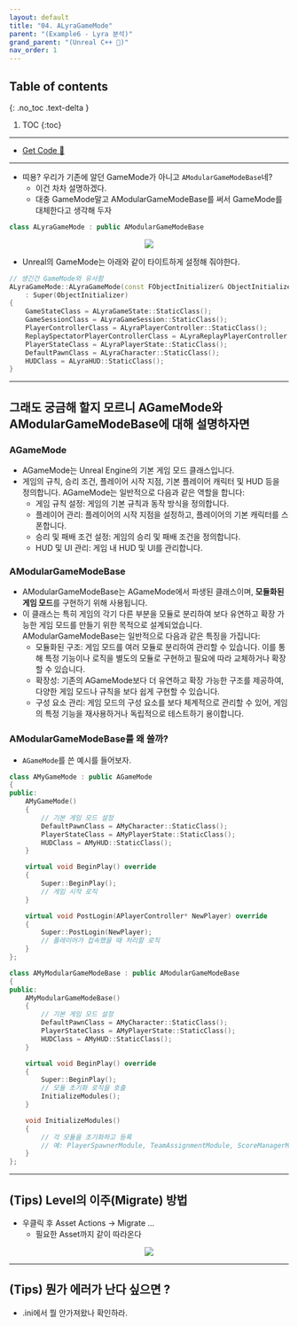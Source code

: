 ```yaml
---
layout: default
title: "04. ALyraGameMode"
parent: "(Example6 - Lyra 분석)"
grand_parent: "(Unreal C++ 🚀)"
nav_order: 1
---
```


## Table of contents
{: .no_toc .text-delta }

1. TOC
{:toc}

---

* [Get Code 🌟](https://github.com/Arthur880708/LyraClone/tree/1)

---

* 띠용? 우리가 기존에 알던 GameMode가 아니고 `AModularGameModeBase`네?
	* 이건 차차 설명하겠다.
	* 대충 GameMode말고 AModularGameModeBase를 써서 GameMode를 대체한다고 생각해 두자

```cpp
class ALyraGameMode : public AModularGameModeBase
```

<p align="center">
  <img src="https://taehyungs-programming-blog.github.io/blog/assets/images/unreal/unreal_cpp_6/ucpp6-4-1.png"/>
</p>

* Unreal의 GameMode는 아래와 같이 타이트하게 설정해 줘야한다.

```cpp
// 생긴건 GameMode와 유사함
ALyraGameMode::ALyraGameMode(const FObjectInitializer& ObjectInitializer)
	: Super(ObjectInitializer)
{
	GameStateClass = ALyraGameState::StaticClass();
	GameSessionClass = ALyraGameSession::StaticClass();
	PlayerControllerClass = ALyraPlayerController::StaticClass();
	ReplaySpectatorPlayerControllerClass = ALyraReplayPlayerController::StaticClass();
	PlayerStateClass = ALyraPlayerState::StaticClass();
	DefaultPawnClass = ALyraCharacter::StaticClass();
	HUDClass = ALyraHUD::StaticClass();
}
```

---

## 그래도 궁금해 할지 모르니 AGameMode와 AModularGameModeBase에 대해 설명하자면

### AGameMode

* AGameMode는 Unreal Engine의 기본 게임 모드 클래스입니다. 
* 게임의 규칙, 승리 조건, 플레이어 시작 지점, 기본 플레이어 캐릭터 및 HUD 등을 정의합니다. AGameMode는 일반적으로 다음과 같은 역할을 합니다:
	* 게임 규칙 설정: 게임의 기본 규칙과 동작 방식을 정의합니다.
	* 플레이어 관리: 플레이어의 시작 지점을 설정하고, 플레이어의 기본 캐릭터를 스폰합니다.
	* 승리 및 패배 조건 설정: 게임의 승리 및 패배 조건을 정의합니다.
	* HUD 및 UI 관리: 게임 내 HUD 및 UI를 관리합니다.

### AModularGameModeBase

* AModularGameModeBase는 AGameMode에서 파생된 클래스이며, **모듈화된 게임 모드**를 구현하기 위해 사용됩니다. 
* 이 클래스는 특히 게임의 각기 다른 부분을 모듈로 분리하여 보다 유연하고 확장 가능한 게임 모드를 만들기 위한 목적으로 설계되었습니다. AModularGameModeBase는 일반적으로 다음과 같은 특징을 가집니다:
	* 모듈화된 구조: 게임 모드를 여러 모듈로 분리하여 관리할 수 있습니다. 이를 통해 특정 기능이나 로직을 별도의 모듈로 구현하고 필요에 따라 교체하거나 확장할 수 있습니다.
	* 확장성: 기존의 AGameMode보다 더 유연하고 확장 가능한 구조를 제공하여, 다양한 게임 모드나 규칙을 보다 쉽게 구현할 수 있습니다.
	* 구성 요소 관리: 게임 모드의 구성 요소를 보다 체계적으로 관리할 수 있어, 게임의 특정 기능을 재사용하거나 독립적으로 테스트하기 용이합니다.

### AModularGameModeBase를 왜 쓸까?

* `AGameMode`를 쓴 예시를 들어보자.

```cpp
class AMyGameMode : public AGameMode
{
public:
    AMyGameMode()
    {
        // 기본 게임 모드 설정
        DefaultPawnClass = AMyCharacter::StaticClass();
        PlayerStateClass = AMyPlayerState::StaticClass();
        HUDClass = AMyHUD::StaticClass();
    }

    virtual void BeginPlay() override
    {
        Super::BeginPlay();
        // 게임 시작 로직
    }

    virtual void PostLogin(APlayerController* NewPlayer) override
    {
        Super::PostLogin(NewPlayer);
        // 플레이어가 접속했을 때 처리할 로직
    }
};
```

```cpp
class AMyModularGameModeBase : public AModularGameModeBase
{
public:
    AMyModularGameModeBase()
    {
        // 기본 게임 모드 설정
        DefaultPawnClass = AMyCharacter::StaticClass();
        PlayerStateClass = AMyPlayerState::StaticClass();
        HUDClass = AMyHUD::StaticClass();
    }

    virtual void BeginPlay() override
    {
        Super::BeginPlay();
        // 모듈 초기화 로직을 호출
        InitializeModules();
    }

    void InitializeModules()
    {
        // 각 모듈을 초기화하고 등록
        // 예: PlayerSpawnerModule, TeamAssignmentModule, ScoreManagerModule 등
    }
};

```

---

## (Tips) Level의 이주(Migrate) 방법

* 우클릭 후 Asset Actions -> Migrate ...
    * 필요한 Asset까지 같이 따라온다

<p align="center">
  <img src="https://taehyungs-programming-blog.github.io/blog/assets/images/unreal/unreal_cpp_6/ucpp6-4-2.png"/>
</p>

---

## (Tips) 뭔가 에러가 난다 싶으면 ?

* .ini에서 뭘 안가져왔나 확인하라.